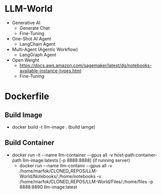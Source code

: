 # LLM-World
* Generative AI
   * Generate Chat
   * Fine-Tuning
* One-Shot AI Agent
  * LangChain Agent
* Multi-Agent (Agentic Workflow)
  * LangGraph Agent
* Open Weight
  * https://docs.aws.amazon.com/sagemaker/latest/dg/notebooks-available-instance-types.html
  * Fine-Tuning


# Dockerfile
## Build Image
* docker build -t llm-image . (build iamge)
## Build Container
* docker run -it --name llm-container --gpus all -v host-path:container-path llm-image:latests [-p 8888:8888] (if running server)
  * docker run --name llm-containr --gpus all -v /home/marfok/CLONED_REPOS/LLM-World/Notebooks/:/home/notebooks -v /home/marfok/CLONED_REPOS/LLM-World/Files/:/home/files -p 8888:8890 llm-image:latest   
